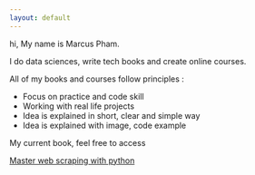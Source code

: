 ```yaml
---
layout: default
---
```


hi, My name is Marcus Pham.

I do data sciences, write tech books and create online courses. 

All of my books and courses follow principles :

* Focus on practice and code skill
* Working with real life projects
* Idea is explained in short, clear and simple way
* Idea is explained with image, code example

My current book, feel free to access

[Master web scraping with python](http://masterwebscrapingwithpython.com/)

